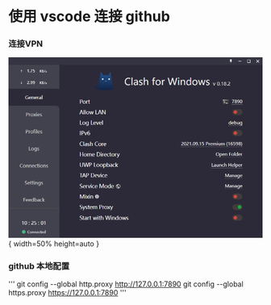 # 使用 vscode 连接 github 
### 连接VPN
![连接VPN](https://github.com/huangxl-github/langchain/blob/main/doc/images/vscode_github/001.png "连接VPN"){ width=50% height=auto }
### github 本地配置
'''
git config --global http.proxy http://127.0.0.1:7890
git config --global https.proxy https://127.0.0.1:7890
'''